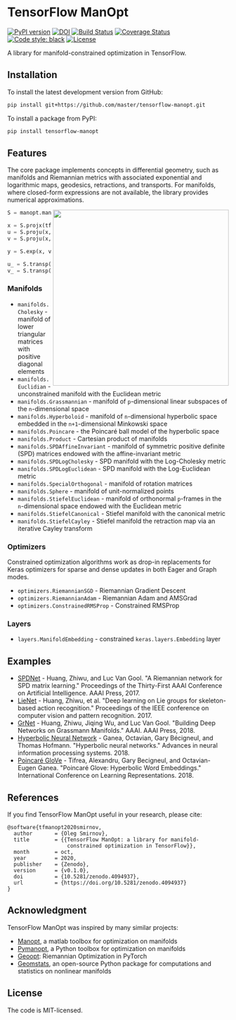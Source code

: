 # TensorFlow ManOpt

[![PyPI version](https://img.shields.io/pypi/v/tensorflow-manopt.svg)](https://pypi.org/project/tensorflow-manopt/)
[![DOI](https://zenodo.org/badge/298014876.svg)](https://zenodo.org/badge/latestdoi/298014876)
[![Build Status](https://travis-ci.org/master/tensorflow-manopt.svg?branch=master)](https://travis-ci.org/master/tensorflow-manopt)
[![Coverage Status](https://coveralls.io/repos/github/master/tensorflow-manopt/badge.svg?branch=master)](https://coveralls.io/github/master/tensorflow-manopt?branch=master)
[![Code style: black](https://img.shields.io/badge/code%20style-black-000000.svg)](https://github.com/python/black)
[![License](https://img.shields.io/:license-mit-blue.svg)](https://badges.mit-license.org)

A library for manifold-constrained optimization in TensorFlow.

## Installation

To install the latest development version from GitHub:

```bash
pip install git+https://github.com/master/tensorflow-manopt.git
```

To install a package from PyPI:

```bash
pip install tensorflow-manopt
```

## Features

The core package implements concepts in differential geometry, such as
manifolds and Riemannian metrics with associated exponential and logarithmic
maps, geodesics, retractions, and transports. For manifolds, where closed-form
expressions are not available, the library provides numerical approximations.

<img align="right" width="400" src="https://github.com/master/tensorflow-manopt/blob/master/examples/usage.png?raw=true">

```python
S = manopt.manifolds.Sphere()

x = S.projx(tf.constant([0.1, -0.1, 0.1]))
u = S.proju(x, tf.constant([1., 1., 1.]))
v = S.proju(x, tf.constant([-0.7, -1.4, 1.4]))

y = S.exp(x, v)

u_ = S.transp(x, y, u)
v_ = S.transp(x, y, v)
```

### Manifolds

 - `manifolds.Cholesky` - manifold of lower triangular matrices with positive diagonal elements
 - `manifolds.Euclidian` - unconstrained manifold with the Euclidean metric
 - `manifolds.Grassmannian` - manifold of `p`-dimensional linear subspaces of the `n`-dimensional space
 - `manifolds.Hyperboloid` - manifold of `n`-dimensional hyperbolic space embedded in the `n+1`-dimensional Minkowski space
 - `manifolds.Poincare` - the Poincaré ball model of the hyperbolic space
 - `manifolds.Product` - Cartesian product of manifolds
 - `manifolds.SPDAffineInvariant` - manifold of symmetric positive definite (SPD) matrices endowed with the affine-invariant metric
 - `manifolds.SPDLogCholesky` - SPD manifold with the Log-Cholesky metric
 - `manifolds.SPDLogEuclidean` - SPD manifold with the Log-Euclidean metric
 - `manifolds.SpecialOrthogonal` - manifold of rotation matrices
 - `manifolds.Sphere` - manifold of unit-normalized points
 - `manifolds.StiefelEuclidean` - manifold of orthonormal `p`-frames in the `n`-dimensional space endowed with the Euclidean metric
 - `manifolds.StiefelCanonical` - Stiefel manifold with the canonical metric
 - `manifolds.StiefelCayley` - Stiefel manifold the retraction map via an iterative Cayley transform


### Optimizers

 Constrained optimization algorithms work as drop-in replacements for Keras
optimizers for sparse and dense updates in both Eager and Graph modes.

 - `optimizers.RiemannianSGD` - Riemannian Gradient Descent
 - `optimizers.RiemannianAdam` - Riemannian Adam and AMSGrad
 - `optimizers.ConstrainedRMSProp` - Constrained RMSProp

### Layers

 - `layers.ManifoldEmbedding` - constrained `keras.layers.Embedding` layer

## Examples

 - [SPDNet](examples/spdnet/) - Huang, Zhiwu, and Luc Van Gool. "A Riemannian network for SPD matrix learning." Proceedings of the Thirty-First AAAI Conference on Artificial Intelligence. AAAI Press, 2017.
 - [LieNet](examples/lienet/) - Huang, Zhiwu, et al. "Deep learning on Lie groups for skeleton-based action recognition." Proceedings of the IEEE conference on computer vision and pattern recognition. 2017.
 - [GrNet](examples/grnet/) - Huang, Zhiwu, Jiqing Wu, and Luc Van Gool. "Building Deep Networks on Grassmann Manifolds." AAAI. AAAI Press, 2018.
 - [Hyperbolic Neural Network](examples/hyperbolic_nn/) - Ganea, Octavian, Gary Bécigneul, and Thomas Hofmann. "Hyperbolic neural networks." Advances in neural information processing systems. 2018.
 - [Poincaré GloVe](examples/poincare_glove/) - Tifrea, Alexandru, Gary Becigneul, and Octavian-Eugen Ganea. "Poincaré Glove: Hyperbolic Word Embeddings." International Conference on Learning Representations. 2018.

## References

 If you find TensorFlow ManOpt useful in your research, please cite:

```
@software{tfmanopt2020smirnov,
  author       = {Oleg Smirnov},
  title        = {{TensorFlow ManOpt: a library for manifold-
                   constrained optimization in TensorFlow}},
  month        = oct,
  year         = 2020,
  publisher    = {Zenodo},
  version      = {v0.1.0},
  doi          = {10.5281/zenodo.4094937},
  url          = {https://doi.org/10.5281/zenodo.4094937}
}

```

## Acknowledgment

 TensorFlow ManOpt was inspired by many similar projects:

 - [Manopt](https://www.manopt.org/), a matlab toolbox for optimization on manifolds
 - [Pymanopt](https://www.pymanopt.org/), a Python toolbox for optimization on manifolds
 - [Geoopt](https://geoopt.readthedocs.io/): Riemannian Optimization in PyTorch
 - [Geomstats](https://geomstats.github.io/), an open-source Python package for computations and statistics on nonlinear manifolds

## License

 The code is MIT-licensed.
